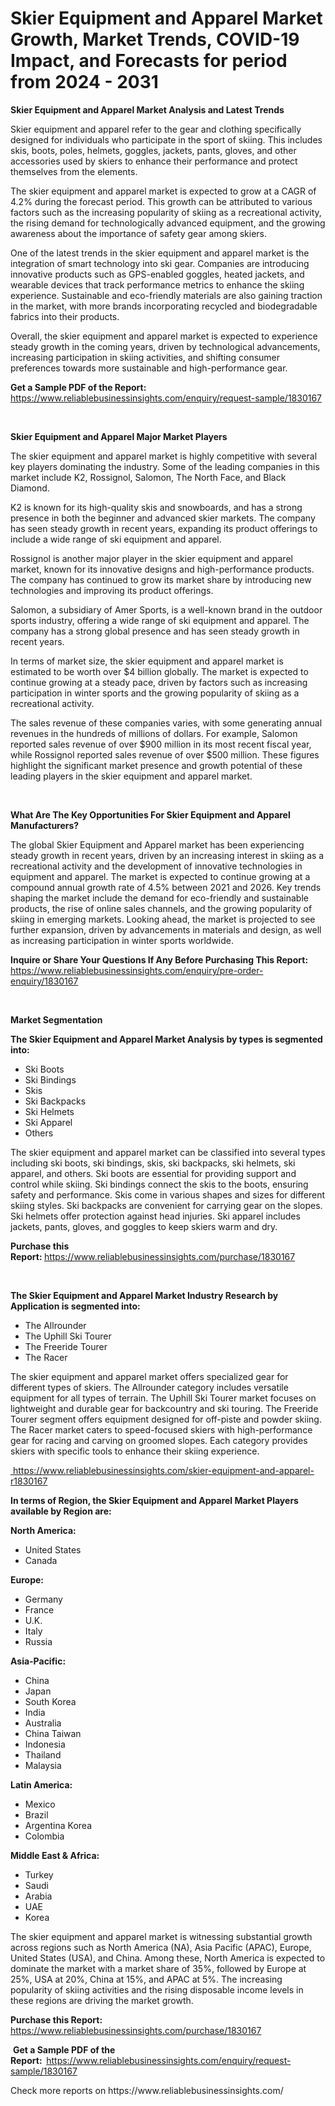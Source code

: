 <p><h1>Skier Equipment and Apparel Market Growth, Market Trends, COVID-19 Impact, and Forecasts for period from 2024 - 2031</h1></p><p><strong>Skier Equipment and Apparel Market Analysis and Latest Trends</strong></p>
<p><p>Skier equipment and apparel refer to the gear and clothing specifically designed for individuals who participate in the sport of skiing. This includes skis, boots, poles, helmets, goggles, jackets, pants, gloves, and other accessories used by skiers to enhance their performance and protect themselves from the elements.</p><p>The skier equipment and apparel market is expected to grow at a CAGR of 4.2% during the forecast period. This growth can be attributed to various factors such as the increasing popularity of skiing as a recreational activity, the rising demand for technologically advanced equipment, and the growing awareness about the importance of safety gear among skiers.</p><p>One of the latest trends in the skier equipment and apparel market is the integration of smart technology into ski gear. Companies are introducing innovative products such as GPS-enabled goggles, heated jackets, and wearable devices that track performance metrics to enhance the skiing experience. Sustainable and eco-friendly materials are also gaining traction in the market, with more brands incorporating recycled and biodegradable fabrics into their products.</p><p>Overall, the skier equipment and apparel market is expected to experience steady growth in the coming years, driven by technological advancements, increasing participation in skiing activities, and shifting consumer preferences towards more sustainable and high-performance gear.</p></p>
<p><strong>Get a Sample PDF of the Report:&nbsp;</strong> <a href="https://www.reliablebusinessinsights.com/enquiry/request-sample/1830167">https://www.reliablebusinessinsights.com/enquiry/request-sample/1830167</a></p>
<p>&nbsp;</p>
<p><strong>Skier Equipment and Apparel Major Market Players</strong></p>
<p><p>The skier equipment and apparel market is highly competitive with several key players dominating the industry. Some of the leading companies in this market include K2, Rossignol, Salomon, The North Face, and Black Diamond.</p><p>K2 is known for its high-quality skis and snowboards, and has a strong presence in both the beginner and advanced skier markets. The company has seen steady growth in recent years, expanding its product offerings to include a wide range of ski equipment and apparel.</p><p>Rossignol is another major player in the skier equipment and apparel market, known for its innovative designs and high-performance products. The company has continued to grow its market share by introducing new technologies and improving its product offerings.</p><p>Salomon, a subsidiary of Amer Sports, is a well-known brand in the outdoor sports industry, offering a wide range of ski equipment and apparel. The company has a strong global presence and has seen steady growth in recent years.</p><p>In terms of market size, the skier equipment and apparel market is estimated to be worth over $4 billion globally. The market is expected to continue growing at a steady pace, driven by factors such as increasing participation in winter sports and the growing popularity of skiing as a recreational activity.</p><p>The sales revenue of these companies varies, with some generating annual revenues in the hundreds of millions of dollars. For example, Salomon reported sales revenue of over $900 million in its most recent fiscal year, while Rossignol reported sales revenue of over $500 million. These figures highlight the significant market presence and growth potential of these leading players in the skier equipment and apparel market.</p></p>
<p>&nbsp;</p>
<p><strong>What Are The Key Opportunities For Skier Equipment and Apparel Manufacturers?</strong></p>
<p><p>The global Skier Equipment and Apparel market has been experiencing steady growth in recent years, driven by an increasing interest in skiing as a recreational activity and the development of innovative technologies in equipment and apparel. The market is expected to continue growing at a compound annual growth rate of 4.5% between 2021 and 2026. Key trends shaping the market include the demand for eco-friendly and sustainable products, the rise of online sales channels, and the growing popularity of skiing in emerging markets. Looking ahead, the market is projected to see further expansion, driven by advancements in materials and design, as well as increasing participation in winter sports worldwide.</p></p>
<p><strong>Inquire or Share Your Questions If Any Before Purchasing This Report:</strong> <a href="https://www.reliablebusinessinsights.com/enquiry/pre-order-enquiry/1830167">https://www.reliablebusinessinsights.com/enquiry/pre-order-enquiry/1830167</a></p>
<p>&nbsp;</p>
<p><strong>Market Segmentation</strong></p>
<p><strong>The Skier Equipment and Apparel Market Analysis by types is segmented into:</strong></p>
<p><ul><li>Ski Boots</li><li>Ski Bindings</li><li>Skis</li><li>Ski Backpacks</li><li>Ski Helmets</li><li>Ski Apparel</li><li>Others</li></ul></p>
<p><p>The skier equipment and apparel market can be classified into several types including ski boots, ski bindings, skis, ski backpacks, ski helmets, ski apparel, and others. Ski boots are essential for providing support and control while skiing. Ski bindings connect the skis to the boots, ensuring safety and performance. Skis come in various shapes and sizes for different skiing styles. Ski backpacks are convenient for carrying gear on the slopes. Ski helmets offer protection against head injuries. Ski apparel includes jackets, pants, gloves, and goggles to keep skiers warm and dry.</p></p>
<p><strong>Purchase this Report:&nbsp;</strong><a href="https://www.reliablebusinessinsights.com/purchase/1830167">https://www.reliablebusinessinsights.com/purchase/1830167</a></p>
<p>&nbsp;</p>
<p><strong>The Skier Equipment and Apparel Market Industry Research by Application is segmented into:</strong></p>
<p><ul><li>The Allrounder</li><li>The Uphill Ski Tourer</li><li>The Freeride Tourer</li><li>The Racer</li></ul></p>
<p><p>The skier equipment and apparel market offers specialized gear for different types of skiers. The Allrounder category includes versatile equipment for all types of terrain. The Uphill Ski Tourer market focuses on lightweight and durable gear for backcountry and ski touring. The Freeride Tourer segment offers equipment designed for off-piste and powder skiing. The Racer market caters to speed-focused skiers with high-performance gear for racing and carving on groomed slopes. Each category provides skiers with specific tools to enhance their skiing experience.</p></p>
<p><a href="https://www.reliablebusinessinsights.com/skier-equipment-and-apparel-r1830167">&nbsp;https://www.reliablebusinessinsights.com/skier-equipment-and-apparel-r1830167</a></p>
<p><strong>In terms of Region, the Skier Equipment and Apparel Market Players available by Region are:</strong></p>
<p>
    <p> <strong> North America: </strong>
        <ul>
            <li>United States</li>
            <li>Canada</li>
        </ul>
        </p> 
    <p> <strong> Europe: </strong>
        <ul>
            <li>Germany</li>
            <li>France</li>
            <li>U.K.</li>
            <li>Italy</li>
            <li>Russia</li>
        </ul>
        </p> 
    <p> <strong> Asia-Pacific: </strong>
        <ul>
            <li>China</li>
            <li>Japan</li>
            <li>South Korea</li>
            <li>India</li>
            <li>Australia</li>
            <li>China Taiwan</li>
            <li>Indonesia</li>
            <li>Thailand</li>
            <li>Malaysia</li>
        </ul>
        </p> 
    <p> <strong> Latin America: </strong>
        <ul>
            <li>Mexico</li>
            <li>Brazil</li>
            <li>Argentina Korea</li>
            <li>Colombia</li>
        </ul>
        </p> 
    <p> <strong> Middle East & Africa: </strong>
        <ul>
            <li>Turkey</li>
            <li>Saudi</li>
            <li>Arabia</li>
            <li>UAE</li>
            <li>Korea</li>
        </ul>
    </p>
    </p>
<p><p>The skier equipment and apparel market is witnessing substantial growth across regions such as North America (NA), Asia Pacific (APAC), Europe, United States (USA), and China. Among these, North America is expected to dominate the market with a market share of 35%, followed by Europe at 25%, USA at 20%, China at 15%, and APAC at 5%. The increasing popularity of skiing activities and the rising disposable income levels in these regions are driving the market growth.</p></p>
<p><strong>Purchase this Report: </strong><a href="https://www.reliablebusinessinsights.com/purchase/1830167">https://www.reliablebusinessinsights.com/purchase/1830167</a></p>
<p>&nbsp;<strong>Get a Sample PDF of the Report:&nbsp;&nbsp;</strong><a href="https://www.reliablebusinessinsights.com/enquiry/request-sample/1830167">https://www.reliablebusinessinsights.com/enquiry/request-sample/1830167</a></p>
<p><strong></strong></p>
<p>Check more reports on https://www.reliablebusinessinsights.com/</p>